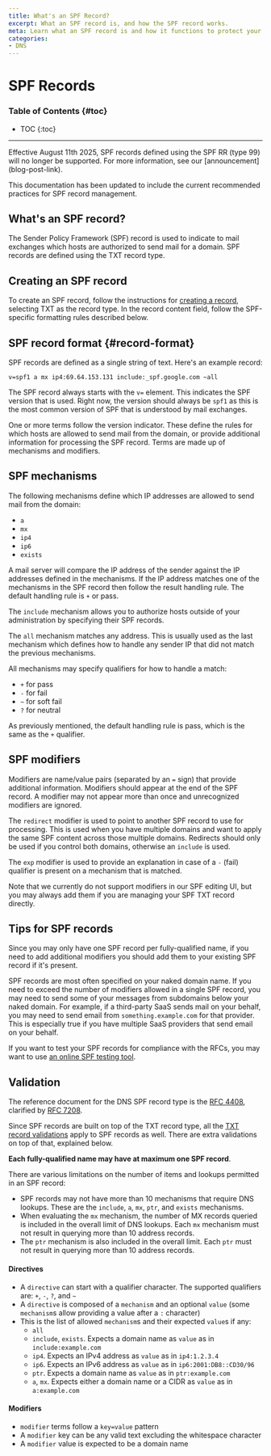 ```yaml
---
title: What's an SPF Record?
excerpt: What an SPF record is, and how the SPF record works.
meta: Learn what an SPF record is and how it functions to protect your domain from email spoofing, ensuring your messages reach their intended recipients securely.
categories:
- DNS
---
```


# SPF Records

### Table of Contents {#toc}

* TOC
{:toc}

---

<note>
  Effective August 11th 2025, SPF records defined using the SPF RR (type 99) will no longer be supported. For more information, see our [announcement](blog-post-link).

  This documentation has been updated to include the current recommended practices for SPF record management.
</note>

## What's an SPF record?

The Sender Policy Framework (SPF) record is used to indicate to mail exchanges which hosts are authorized to send mail for a domain. SPF records are defined using the TXT record type.

## Creating an SPF record

To create an SPF record, follow the instructions for [creating a record](/articles/record-editor/#create-a-record), selecting TXT as the record type. In the record content field, follow the SPF-specific formatting rules described below.

## SPF record format {#record-format}

SPF records are defined as a single string of text. Here's an example record:

```
v=spf1 a mx ip4:69.64.153.131 include:_spf.google.com ~all
```

The SPF record always starts with the `v=` element. This indicates the SPF version that is used. Right now, the version should always be `spf1` as this is the most common version of SPF that is understood by mail exchanges.

One or more terms follow the version indicator. These define the rules for which hosts are allowed to send mail from the domain, or provide additional information for processing the SPF record. Terms are made up of mechanisms and modifiers.

## SPF mechanisms

The following mechanisms define which IP addresses are allowed to send mail from the domain:

- `a`
- `mx`
- `ip4`
- `ip6`
- `exists`

A mail server will compare the IP address of the sender against the IP addresses defined in the mechanisms. If the IP address matches one of the mechanisms in the SPF record then follow the result handling rule. The default handling rule is `+` or pass.

The `include` mechanism allows you to authorize hosts outside of your administration by specifying their SPF records.

The `all` mechanism matches any address. This is usually used as the last mechanism which defines how to handle any sender IP that did not match the previous mechanisms.

All mechanisms may specify qualifiers for how to handle a match:

- `+` for pass
- `-` for fail
- `~` for soft fail
- `?` for neutral

As previously mentioned, the default handling rule is pass, which is the same as the `+` qualifier.

## SPF modifiers

Modifiers are name/value pairs (separated by an `=` sign) that provide additional information. Modifiers should appear at the end of the SPF record. A modifier may not appear more than once and unrecognized modifiers are ignored.

The `redirect` modifier is used to point to another SPF record to use for processing. This is used when you have multiple domains and want to apply the same SPF content across those multiple domains. Redirects should only be used if you control both domains, otherwise an `include` is used.

The `exp` modifier is used to provide an explanation in case of a `-` (fail) qualifier is present on a mechanism that is matched.

Note that we currently do not support modifiers in our SPF editing UI, but you may always add them if you are managing your SPF TXT record directly.

## Tips for SPF records

Since you may only have one SPF record per fully-qualified name, if you need to add additional modifiers you should add them to your existing SPF record if it's present.

SPF records are most often specified on your naked domain name. If you need to exceed the number of modifiers allowed in a single SPF record, you may need to send some of your messages from subdomains below your naked domain. For example, if a third-party SaaS sends mail on your behalf, you may need to send email from `something.example.com` for that provider. This is especially true if you have multiple SaaS providers that send email on your behalf.

If you want to test your SPF records for compliance with the RFCs, you may want to use [an online SPF testing tool](https://www.kitterman.com/spf/validate.html).

## Validation

The reference document for the DNS SPF record type is the [RFC 4408](https://datatracker.ietf.org/doc/html/rfc4408), clarified by [RFC 7208](https://datatracker.ietf.org/doc/html/rfc7208).

Since SPF records are built on top of the TXT record type, all the [TXT record validations](/articles/txt-record/#validation) apply to SPF records as well. There are extra validations on top of that, explained below.

**Each fully-qualified name may have at maximum one SPF record**.

There are various limitations on the number of items and lookups permitted in an SPF record:

- SPF records may not have more than 10 mechanisms that require DNS lookups. These are the `include`, `a`, `mx`, `ptr`, and `exists` mechanisms.
- When evaluating the `mx` mechanism, the number of MX records queried is included in the overall limit of DNS lookups. Each `mx` mechanism must not result in querying more than 10 address records.
- The `ptr` mechanism is also included in the overall limit. Each `ptr` must not result in querying more than 10 address records.

#### Directives

- A `directive` can start with a qualifier character. The supported qualifiers are: `+`, `-`, `?`, and `~`
- A `directive` is composed of a `mechanism` and an optional `value` (some `mechanism`s allow providing a value after a `:` character)
- This is the list of allowed `mechanism`s and their expected `value`s if any:
    - `all`
    - `include`, `exists`. Expects a domain name as `value` as in `include:example.com`
    - `ip4`. Expects an IPv4 address as `value` as in `ip4:1.2.3.4`
    - `ip6`. Expects an IPv6 address as `value` as in `ip6:2001:DB8::CD30/96`
    - `ptr`. Expects a domain name as `value` as in `ptr:example.com`
    - `a`, `mx`. Expects either a domain name or a CIDR as `value` as in `a:example.com`

#### Modifiers

- `modifier` terms follow a `key=value` pattern
- A `modifier` key can be any valid text excluding the whitespace character
- A `modifier` value is expected to be a domain name

